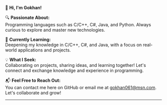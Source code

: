 👋 **Hi, I'm Gokhan!**

🔍 **Passionate About:**  
Programming languages such as C/C++, C#, Java, and Python. Always curious to explore and master new technologies.

🚀 **Currently Learning:**  
Deepening my knowledge in C/C++, C#, and Java, with a focus on real-world applications and projects.

💡 **What I Seek:**  
Collaborating on projects, sharing ideas, and learning together! Let's connect and exchange knowledge and experience in programming.

📬 **Feel Free to Reach Out:**  
You can contact me here on GitHub or email me at [gokhan061@msn.com](mailto:gokhan061@msn.com). Let's collaborate and grow!

---
